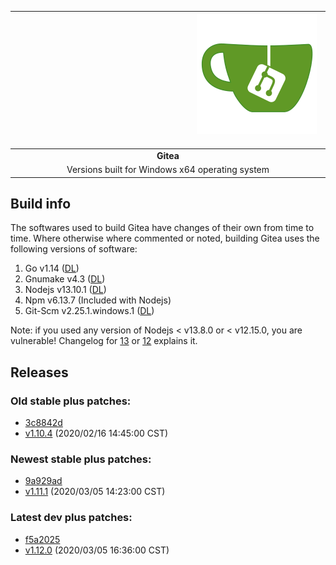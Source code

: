 | &emsp;&emsp;&emsp;&emsp;&emsp;&emsp;&emsp;&emsp;&emsp;&emsp;&emsp;&emsp;&emsp;&emsp;&emsp;&emsp;&emsp;&emsp;&emsp;&emsp; ![gitea-logo](reqs/gitea-192.png "Gitea logo") &emsp;&emsp;&emsp;&emsp;&emsp;&emsp;&emsp;&emsp;&emsp;&emsp;&emsp;&emsp;&emsp;&emsp;&emsp;&emsp;&emsp;&emsp;&emsp;&emsp; |
| :---: |
| **Gitea** |
| Versions built for Windows x64 operating system |

## Build info

The softwares used to build Gitea have changes of their own from time to time. Where otherwise where commented or noted, building Gitea uses the following versions of software:

1. Go v1.14 ([DL](https://golang.org/dl/))
2. Gnumake v4.3 ([DL](https://github.com/mbuilov/gnumake-windows))
3. Nodejs v13.10.1 ([DL](https://nodejs.org/en/download/current/))
4. Npm v6.13.7 (Included with Nodejs)
5. Git-Scm v2.25.1.windows.1 ([DL](https://git-scm.com/downloads))

Note: if you used any version of Nodejs < v13.8.0 or < v12.15.0, you are vulnerable! Changelog for [13](https://github.com/nodejs/node/blob/master/doc/changelogs/CHANGELOG_V13.md#13.8.0) or [12](https://github.com/nodejs/node/blob/master/doc/changelogs/CHANGELOG_V12.md#12.15.0) explains it.


## Releases

### Old stable plus patches:

* [3c8842d](https://github.com/go-gitea/gitea/releases/tag/v1.10.4)
* [v1.10.4](https://raw.githubusercontent.com/iamdoubz/Gitea4Windows/master/v1.10/1.10.4.7z) (2020/02/16 14:45:00 CST)

### Newest stable plus patches:

* [9a929ad](https://github.com/go-gitea/gitea/commit/9a929ad17fe1f110d45b83e00e6f0068fcbc1b60)
* [v1.11.1](https://raw.githubusercontent.com/iamdoubz/Gitea4Windows/master/v1.11/1.11.1+40.7z) (2020/03/05 14:23:00 CST)

### Latest dev plus patches:

* [f5a2025](https://github.com/go-gitea/gitea/commit/f5a20250ae65c422a8f5de3415f484bca087abe1)
* [v1.12.0](https://raw.githubusercontent.com/iamdoubz/Gitea4Windows/master/v1.12/1.12.0+dev-440.7z) (2020/03/05 16:36:00 CST)
